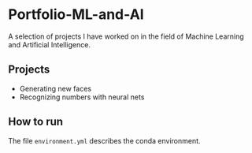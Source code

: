 # Portfolio-ML-and-AI

A selection of projects I have worked on in the field of Machine Learning and Artificial Intelligence.

## Projects
- Generating new faces
- Recognizing numbers with neural nets

## How to run
The file `environment.yml` describes the conda environment.
